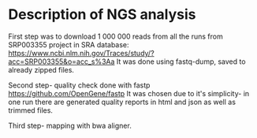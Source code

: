 # Description of NGS analysis

First step was to download 1 000 000 reads from all the runs from SRP003355 project in SRA database:
https://www.ncbi.nlm.nih.gov/Traces/study/?acc=SRP003355&o=acc_s%3Aa
It was done using fastq-dump, saved to already zipped files.

Second step- quality check done with fastp
https://github.com/OpenGene/fastp
It was chosen due to it's simplicity- in one run there are generated quality reports in html and json as well as trimmed files.

Third step- mapping with bwa aligner. 
